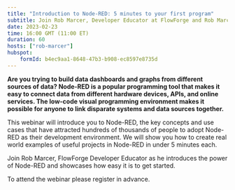 ```yaml
---
title: "Introduction to Node-RED: 5 minutes to your first program"
subtitle: Join Rob Marcer, Developer Educator at FlowForge and Rob Marcer, for a webinar on getting started with Node-RED
date: 2023-02-23
time: 16:00 GMT (11:00 ET) 
duration: 60
hosts: ["rob-marcer"]
hubspot:
    formId: b4ec9aa1-8648-47b3-b908-ec8597e8735d
---
```


**Are you trying to build data dashboards and graphs from different sources of data? Node-RED is a popular programming tool that makes it easy to connect data from different hardware devices, APIs, and online services. The low-code visual programming environment makes it possible for anyone to link disparate systems and data sources together.**

<!--more-->

This webinar will introduce you to Node-RED, the key concepts and use cases that have attracted hundreds of thousands of people to adopt Node-RED as their development environment. We will show you how to create real world examples of useful projects in Node-RED in under 5 minutes each.

Join Rob Marcer, FlowForge Developer Educator as he introduces the power of Node-RED and showcases how easy it is to get started.

To attend the webinar please register in advance.